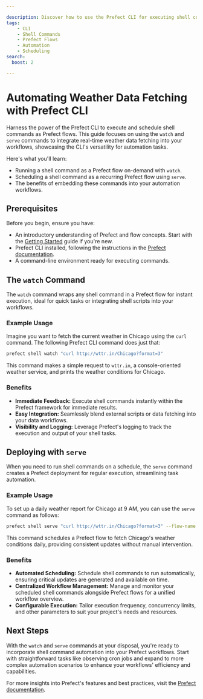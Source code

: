 ```yaml
---

description: Discover how to use the Prefect CLI for executing shell commands as flows, automating tasks such as fetching weather data effortlessly.
tags:
    - CLI
    - Shell Commands
    - Prefect Flows
    - Automation
    - Scheduling
search:
  boost: 2

---
```


# Automating Weather Data Fetching with Prefect CLI

Harness the power of the Prefect CLI to execute and schedule shell commands as Prefect flows. This guide focuses on using the `watch` and `serve` commands to integrate real-time weather data fetching into your workflows, showcasing the CLI's versatility for automation tasks.

Here's what you'll learn:

- Running a shell command as a Prefect flow on-demand with `watch`.
- Scheduling a shell command as a recurring Prefect flow using `serve`.
- The benefits of embedding these commands into your automation workflows.

## Prerequisites

Before you begin, ensure you have:

- An introductory understanding of Prefect and flow concepts. Start with the [Getting Started](/getting-started/quickstart/) guide if you're new.
- Prefect CLI installed, following the instructions in the [Prefect documentation](/getting-started/installation/).
- A command-line environment ready for executing commands.

## The `watch` Command

The `watch` command wraps any shell command in a Prefect flow for instant execution, ideal for quick tasks or integrating shell scripts into your workflows.

### Example Usage

Imagine you want to fetch the current weather in Chicago using the `curl` command. The following Prefect CLI command does just that:

```bash
prefect shell watch "curl http://wttr.in/Chicago?format=3"
```

This command makes a simple request to `wttr.in`, a console-oriented weather service, and prints the weather conditions for Chicago.

### Benefits

- **Immediate Feedback:** Execute shell commands instantly within the Prefect framework for immediate results.
- **Easy Integration:** Seamlessly blend external scripts or data fetching into your data workflows.
- **Visibility and Logging:** Leverage Prefect's logging to track the execution and output of your shell tasks.

## Deploying with `serve`

When you need to run shell commands on a schedule, the `serve` command creates a Prefect deployment for regular execution, streamlining task automation.

### Example Usage

To set up a daily weather report for Chicago at 9 AM, you can use the `serve` command as follows:

```bash
prefect shell serve "curl http://wttr.in/Chicago?format=3" --flow-name "Daily Chicago Weather Report" --cron-schedule "0 9 * * *" --deployment-name "Chicago Weather"
```

This command schedules a Prefect flow to fetch Chicago's weather conditions daily, providing consistent updates without manual intervention.

### Benefits

- **Automated Scheduling:** Schedule shell commands to run automatically, ensuring critical updates are generated and available on time.
- **Centralized Workflow Management:** Manage and monitor your scheduled shell commands alongside Prefect flows for a unified workflow overview.
- **Configurable Execution:** Tailor execution frequency, concurrency limits, and other parameters to suit your project's needs and resources.

## Next Steps

With the `watch` and `serve` commands at your disposal, you're ready to incorporate shell command automation into your Prefect workflows. Start with straightforward tasks like observing cron jobs and expand to more complex automation scenarios to enhance your workflows' efficiency and capabilities.

For more insights into Prefect's features and best practices, visit the [Prefect documentation](https://docs.prefect.io/).